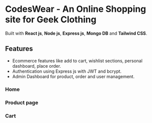 # CodesWear - An Online Shopping site for Geek Clothing

Built with **React js**, **Node js**, **Express js**, **Mongo DB** and **Tailwind CSS**.

## Features

* Ecommerce features like add to cart, wishlist sections, personal dashboard, place order.
* Authentication using Express js with JWT and bcrypt.
* Admin Dashboard for product, order and user management.

### Home

### Product page

### Cart

